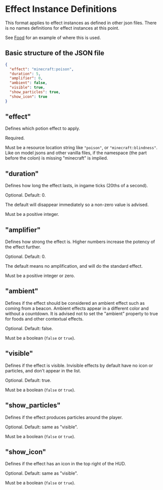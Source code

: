 # Effect Instance Definitions

This format applies to effect instances as defined in other json files. There is no names definitions for effect instances
at this point.

See [Food](../Food.md) for an example of where this is used.

## Basic structure of the JSON file

```json
{
  "effect": "minecraft:poison",
  "duration": 5,
  "amplifier": 0,
  "ambient": false,
  "visible": true,
  "show_particles": true,
  "show_icon": true
}
```

## "effect"

Defines which potion effect to apply.

Required.

Must be a resource location string like `"poison"`, or `"minecraft:blindness"`. Like on model jsons and other vanilla files,
if the namespace (the part before the colon) is missing "minecraft" is implied.

## "duration"

Defines how long the effect lasts, in ingame ticks (20ths of a second).

Optional. Default: 0. 

The default will disappear immediately so a non-zero value is advised.

Must be a positive integer.

## "amplifier"

Defines how strong the effect is. Higher numbers increase the potency of the effect further.

Optional. Default: 0. 

The default means no amplification, and will do the standard effect.

Must be a positive integer or zero.

## "ambient"

Defines if the effect should be considered an ambient effect such as coming from a beacon. Ambient effects appear
in a different color and without a countdown. It is advised not to set the "ambient" property to true for foods and other
contextual effects.

Optional. Default: false.

Must be a boolean (`false` or `true`).

## "visible"

Defines if the effect is visible. Invisible effects by default have no icon or particles, and don't appear in the list.

Optional. Default: true.

Must be a boolean (`false` or `true`).

## "show_particles"

Defines if the effect produces particles around the player.

Optional. Default: same as "visible".

Must be a boolean (`false` or `true`).

## "show_icon"

Defines if the effect has an icon in the top right of the HUD.

Optional. Default: same as "visible".

Must be a boolean (`false` or `true`).
